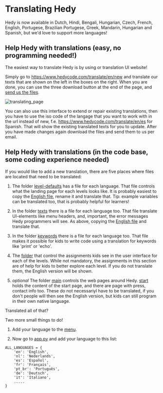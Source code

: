 Translating Hedy
======================

Hedy is now available in Dutch, Hindi, Bengali, Hungarian, Czech, French, English, Portugese, Brazilian Portugese, Greek, Mandarin, Hungarian and Spanish, but we'd love to support more languages!

Help Hedy with translations (easy, no programming needed!)
------------

The easiest way to translate Hedy is by using or translation UI website!

Simply go to https://www.hedycode.com/translate/en/new and translate our texts that are shown on the left in the boxes on the right. When you are done, you can use the three download button at the end of the page, and [send us the files](mailto:hedy@felienne.com).

![translating_page](https://user-images.githubusercontent.com/36051227/141782064-fb3645b3-d10e-404b-974b-4ed624cb7a5d.png)

You can also use this interface to extend or repair existing translations, then you have to use the iso code of the langage that you want to work with in the url instead of new, f.e. https://www.hedycode.com/translate/en/es for Spanish. That will show the existing translated texts for you to update. After you have made changes again download the files and send them to us per email.


Help Hedy with translations (in the code base, some coding experience needed)
------------

If you would like to add a new translation, there are five places where files are located that need to be translated:

1) The folder [level-defaults](https://github.com/Felienne/hedy/blob/main/content/level-defaults/) has a file for each language. That file controls what the landing page for each levels looks like. It is probably easiest to copy the [English file](https://github.com/Felienne/hedy/blob/main/content/level-defaults/en.yaml), rename it and translate that. Tip: example variables can be translated too, that is probably helpful for learners!

2) In the folder [texts](https://github.com/Felienne/hedy/tree/main/content/texts) there is a file for each language too. That file translate UI-elements like menu headers, and, important, the error messages Hedy programmers will see. As above, copying the [English file](https://github.com/Felienne/hedy/blob/main/content/texts/en.yaml) and translate that.

3) In the folder [keywords](https://github.com/Felienne/hedy/tree/main/content/keywords) there is a file for each language too. That file makes it possible for kids to write code using a translation for keywords like 'print' or 'echo'. 

4) The [folder](https://github.com/Felienne/hedy/tree/main/content/adventures) that control the assignments kids see in the user interface for each of the levels. While not mandatory, the assignments in this section are of help for kids to better explore each level. If you do not translate them, the English version will be shown.

5) *optional* The folder [main](https://github.com/Felienne/hedy/tree/main/main) controls the web pages around Hedy. [start](https://github.com/Felienne/hedy/blob/main/main/start-en.md) holds the content of the start page, and there are page with press, contact info too. These do not necessariyl have to be translated, if you don't people will then see the English version, but kids can still program in their own native language.


Translated all of that?

Two more small things to do!

1) Add your language to the [menu](https://github.com/Felienne/hedy/blob/main/main/menu.json).

2) Now go to [app.py](https://github.com/Felienne/hedy/blob/main/app.py) and add your language to this list:

```
ALL_LANGUAGES = {
    'en': 'English',
    'nl': 'Nederlands',
    'es': 'Español',
    'fr': 'Français',
    'pt_br': 'Português',
    'de': 'Deutsch',
    'it': 'Italiano',
    .....
}
```

